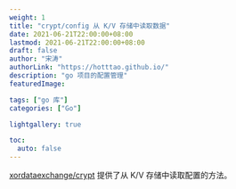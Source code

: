 ```yaml
---
weight: 1
title: "crypt/config 从 K/V 存储中读取数据"
date: 2021-06-21T22:00:00+08:00
lastmod: 2021-06-21T22:00:00+08:00
draft: false
author: "宋涛"
authorLink: "https://hotttao.github.io/"
description: "go 项目的配置管理"
featuredImage: 

tags: ["go 库"]
categories: ["Go"]

lightgallery: true

toc:
  auto: false
---
```


[xordataexchange/crypt](https://github.com/xordataexchange/crypt) 提供了从 K/V 存储中读取配置的方法。